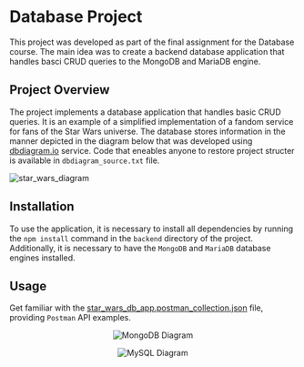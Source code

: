 # Database Project

This project was developed as part of the final assignment for the Database course. The main idea was to create a backend database application that handles basci CRUD queries to the MongoDB and MariaDB engine.

## Project Overview

The project implements a database application that handles basic CRUD queries. It is an example of a simplified implementation of a fandom service for fans of the Star Wars universe.
The database stores information in the manner depicted in the diagram below that was developed using [dbdiagram.io](https://dbdiagram.io/home) service. Code that eneables anyone to restore project structer is available in `dbdiagram_source.txt` file.

![star_wars_diagram](https://github.com/kacperpap/star-wars-fandom-db/assets/64956354/d0b2ed2e-3c65-472b-8946-be78c10f5a54)

## Installation

To use the application, it is necessary to install all dependencies by running the `npm install` command in the `backend` directory of the project. Additionally, it is necessary to have the `MongoDB` and `MariaDB` database engines installed.

## Usage

Get familiar with the [star_wars_db_app.postman_collection.json](https://github.com/kacperpap/star-wars-fandom-db/new/master?filename=star_wars_db_app.postman_collection.json) file, providing `Postman` API examples.

<p align="center">
  <img src="https://github.com/kacperpap/star-wars-fandom-db/assets/64956354/80c24b6d-a7c9-488f-9c78-b3d16907a061" alt="MongoDB Diagram">
</p>

<p align="center">
  <img src="https://github.com/kacperpap/star-wars-fandom-db/assets/64956354/8d7f80a5-6413-4de8-918b-efdb977d399f" alt="MySQL Diagram">
</p>

